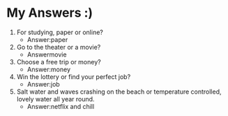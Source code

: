 # My Answers :)
1.  For studying, paper or online?
    - Answer:paper
2. Go to the theater or a movie?
    - Answermovie
3. Choose a free trip or money?
    - Answer:money
4. Win the lottery or find your perfect job?
    - Answer:job
5. Salt water and waves crashing on the beach or temperature controlled, lovely water all year round.
    - Answer:netflix and chill
